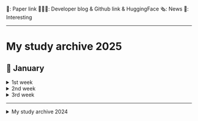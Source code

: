 📜: Paper link
🧑🏻‍💻: Developer blog & Github link & HuggingFace
🗞️: News
🤪: Interesting

---
# My study archive 2025

## 🎉 January
<details>
  <summary>1st week</summary>

  - 🧑🏻‍💻 [instructkr] [retriever-simple-benchmark](https://github.com/instructkr/retriever-simple-benchmark)
    - Instructkr팀이 제작한 retriever-simple-benchmark의 결과를 보여주는 GitHub 저장소
    - 다양한 검색 시스템의 성능 비교를 위한 벤치마크 결과를 담고 있음
      <details>
          <summary>중요 개념</summary>
        
        - **retriever-simple-benchmark**: RAG에 필요한 리랭커를 평가하기 위해 설계된 가볍고 효율적인 벤치마크 프로젝트
      </details>

  - 🧑🏻‍💻 [ollama] [kwangsuklee/llama3.2-3B-Q8-korean](https://ollama.com/kwangsuklee/llama3.2-3B-Q8-korean)
    - llama-3.2-3B-Q8-korean: 3.2B 파라미터를 가지는 한국어 모델로, Q8_0 quantization 방식 사용
      - 모델 생성 과정: Hugging Face의 Bllossom/llama-3.2-Korean-Bllossom-3B 모델을 기반
    - [Github](https://github.com/ollama/ollama)
    - [HuggingFace] [Bllossom/llama-3.2-Korean-Bllossom-3B](https://huggingface.co/Bllossom/llama-3.2-Korean-Bllossom-3B)
      - 텍스트 기반의 한국어-영어 강화 언어모델
    - [HuggingFace] [Bllossom/llama-3.2-Korean-Bllossom-AICA-5B](https://huggingface.co/Bllossom/llama-3.2-Korean-Bllossom-AICA-5B)
      - upgrade ver.
      - 텍스트와 이미지 모두 처리 가능한 시각-언어모델
      - 특히 OCR, 표, 그래프 해석 등 시각 정보 처리에 최적화
  
  - 🧑🏻‍💻 [sarthakrastogi] [quality-prompts](https://github.com/sarthakrastogi/quality-prompts/tree/main)
    - 58가지 프롬프트 기법을 구현한 라이브러리
    - 사용자 질의와 관련된 소수의 예시만 검색하여 사용, 문맥 명확화 및 단계별 사고 과정을 통한 정확도 향상을 위한 기능(system2attention, tabular_chain_of_thought_prompting)제공
      <details>
          <summary>중요 개념</summary>
        
      - **System2Attention**: Transformer 모델의 Attention 메커니즘을 확장하여 논리적 추론과 복잡한 문제 해결을 지원하는 방식
      - **Tabular Chain of Thought Prompting**: 테이블 데이터를 단계적으로 추론하도록 유도해 모델이 열과 행 간 관계를 분석하며 답을 도출하게 하는 방법
      </details>
  - 🧑🏻‍💻 [Medium][Guidebook to the State-of-the-Art Embeddings and Information Retrieval](https://sigridjin.medium.com/rag-%EC%84%B8%EC%83%81%EC%9D%84-%ED%97%A4%EC%97%84%EC%B9%98%EB%8A%94-%EC%82%AC%EB%9E%8C%EB%93%A4%EC%9D%84-%EC%9C%84%ED%95%9C-%EA%B0%80%EC%9D%B4%EB%93%9C%EB%B6%81-3e90f515d800)
    - 최신 임베딩 및 정보 검색 기술에 대한 가이드북
    - 저자의 ColBERT와 Vespa 활용 실험 결과와 다양한 모델 평가, 하이브리드 검색 시스템의 장점 등을 다룸
    - 단일 임베딩 모델의 일반화 성능 한계를 지적하며, BM25와 같은 전통적 검색 기법과의 결합을 통한 하이브리드 시스템의 효용성을 강조하고, BGE-M3 등 다양한 모델의 성능 비교 및 양자화, 최적화 기법 제시
    - ColBERT를 활용한 해석 가능한 신경망 검색 구현 방법 소개, 토큰 단위 점수 확인을 통한 검색 결과의 신뢰도 향상 및 RAG 시스템 개선 방안 제시, 오픈소스 기반의 유연하고 효율적인 정보 검색 시스템 구축의 중요성 강조
      <details>
          <summary>중요 개념</summary>
        
        - **Embedding**: 데이터(텍스트, 이미지 등)를 고차원 공간에 벡터로 표현하는 기법
        - **ColBERT**: 토큰 단위의 세밀한 유사도 계산을 지원하는 신경망 기반 검색 모델
        - **BM25**: 텍스트 기반 검색을 위한 전통적 가중치 계산 알고리즘
        - **Hybrid Search System**: 전통적 검색 기법과 신경망 기반 검색 기법을 결합한 검색 시스템
        - **BGE-M3**: 특정 임베딩 기반 검색 모델
      </details>

  - 🧑🏻‍💻 [Byaidu] [PDFMathTranslate](https://github.com/Byaidu/PDFMathTranslate)
    - AI 기반으로 PDF 과학 논문을 번역하며, 수식, 차트, 목차, 주석 등의 서식을 최대한 유지
    - Google, DeepL, Ollama, OpenAI 등 다양한 번역 서비스 지원
    - 다국어 지원, 다중 스레드 번역, 사용자 정의 프롬프트, 출력 디렉토리 지정 등 다양한 옵션 제공

  - 🧑🏻‍💻 [Ditto_GPT님 tistory] [범용 프롬프트 모음-Custom instructions 에 넣을 프롬프트 귀찮으면 그냥 이것만 쓰세요](https://cprompters.tistory.com/71)
    - ChatGPT의 Custom Instructions에 넣을 수 있는 범용 프롬프트 모음
      - 작업 우선순위 설정, 단계별 사고 과정 안내, 목표 명확화 및 세분화, 불필요한 설명 생략 등의 기능 포함

  - 📜 [NVIDIA, HuggingFace] [Smarter, Better, Faster, Longer: A Modern Bidirectional Encoder for Fast, Memory Efficient, and Long Context Finetuning and Inference](https://arxiv.org/abs/2412.13663)
    - ModernBERT: 기존 BERT와 같은 인코더 전용 변환기 모델을 최적화하여 Pareto 개선(성능-크기 tradeoff)을 달성한 모델  
      - 검색(단일 및 다중 벡터)과 분류 작업 등에서 뛰어난 평가 결과 기록, 코드 도메인에서도 검증됨  
      - 빠른 속도, 메모리 효율성, 일반 GPU에서의 추론에 최적화

  - 🧑🏻‍💻 [루닥스님 tistory] [langgraph-ReAct AgentExecutor in LangGraph](https://rudaks.tistory.com/451)
    - Langchain과 Langgraph를 활용하여 서울 날씨 정보를 얻고 3배수하는 ReAct Agent를 만드는 과정을 설명
    - `TavilySearchResults` tool을 통해 날씨 정보를 가져오고, `triple` tool을 통해 3배수 연산 수행

  - 🧑🏻‍💻 [jungjun hur님 velog] [앤트로픽, OpenAI, LangChain 팀의 LLM 에이전트](https://velog.io/@shangrilar/%EC%95%A4%ED%8A%B8%EB%A1%9C%ED%94%BD-OpenAI-LangChain-%ED%8C%80%EC%9D%98-LLM-%EC%97%90%EC%9D%B4%EC%A0%84%ED%8A%B8)
    - LLM 에이전트의 정의
      - Anthropic: 워크플로우 방식에 따라 구분
      - LangChain: LLM이 애플리케이션 흐름을 결정하는 시스템
      - OpenAI: 도구와 결합된 루틴

  - 🧑🏻‍💻 [School of Mechanical Engineering, Beijing Institute of Technology] [Large Language Model guided Deep Reinforcement Learning for Decision Making in Autonomous Driving](https://bitmobility.github.io/LGDRL/)
    - LGDRL: LLM 기반 심층 강화 학습 프레임워크
      - LLM이 DRL 학습에 지능적 가이드 제공, 90% 성공률 달성  
      - 가이드 없이도 안정적인 성능 유지, 실제 적용 가능성 증대
      - 전문가 정책 제약 알고리즘과 LLM 상호작용으로 성능 및 효율 극대화
    - [Github](https://github.com/bitmobility/LGDRL)
    - 📜 [Large Language Model guided Deep Reinforcement Learning for Decision Making in Autonomous Driving](https://arxiv.org/abs/2412.18511)
      <details>
          <summary>중요 개념</summary>
        
        - **DRL(Deep Reinforcement Learning)**: 심층 신경망을 활용하여 에이전트가 환경과 상호작용하며 최적의 행동 정책을 학습하는 강화 학습 기법
        - **전문가 정책 제약 알고리즘**: 전문가의 정책을 가이드로 삼아 에이전트의 학습 과정을 제약하거나 보조하여 성능을 향상시키는 알고리즘
      </details>

  - 🧑🏻‍💻 [microsoft] [markitdown](https://github.com/microsoft/markitdown)
    - MarkItDown: PDF, PowerPoint, Word, Excel 등 다양한 파일 형식을 Markdown으로 변환하는 파이썬 기반 유틸리티
      - 이미지, 오디오 파일 지원 및 LLM을 활용한 이미지 설명 기능 제공, 여러 파일을 일괄 처리하는 기능 제공
  
  - 🧑🏻‍💻 [Msty] [The easiest way to use local and online AI models](https://msty.app/)
    - Msty: 로컬 및 온라인 AI 모델을 간편하게 사용할 수 있는 애플리케이션
      - 다양한 모델(Hugging Face, Ollama, Open Router 등)과의 호환성 제공
      - 개인 정보 보호 및 안정성 보장(오프라인 우선 설계), 병렬 대화 기능, 지식 스택 기능
  
  - 🧑🏻‍💻 [sionic-ai] [2024-responsible-ai-in-action-gdsc-example](https://github.com/sionic-ai/2024-responsible-ai-in-action-gdsc-example)
    - ModernBERT를 활용하여, 사용자 질의에 적합한 LLM을 라우팅하는 300M 크기의 BERT 분류기를 구현하는 실습 과정
    - [ModernBERT 공식 문서] [Fine-tune classifier with ModernBERT in 2025](https://www.philschmid.de/fine-tune-modern-bert-in-2025)
    - [HuggingFace 트랜스포머 문서] [Finally, a Replacement for BERT](https://huggingface.co/blog/modernbert)
  
  - 🧑🏻‍💻 [TILNOTE] [Mastering Machine Translation: Understanding the Transformer Model through "Attention Is All You Need"](https://tilnote.io/pages/67749c26ff6e2b1f363b645f)
    - 순환 및 합성곱 연산 없이 어텐션 메커니즘만을 사용하는 새로운 신경망 아키텍처인 Transformer 모델 제시
    - 기계 번역에서 뛰어난 성능, 병렬 처리 효율성을 보여줌
    - 인코더-디코더 구조와 셀프 어텐션 메커니즘을 통해 시퀀스 데이터를 효과적으로 처리, 다양한 NLP 작업(텍스트 요약, 질문응답 등)에 적용 가능
    - 📜 [Google] [Attention Is All You Need](https://arxiv.org/pdf/1706.03762)
      <details>
          <summary>중요 개념</summary>
        
        - **순환(Recurrent)**: 이전 상태의 출력을 현재 입력과 함께 사용해 시퀀스 데이터를 처리하는 구조, RNN이 대표적
        - **합성곱(Convolution)**: 입력 데이터의 지역적인 특징을 추출하기 위해 필터를 사용하는 연산, CNN에서 주로 사용
      </details>

  - 🧑🏻‍💻 [Microsoft, Health and Life Sciences AI] [MEDEC: A BENCHMARK FOR MEDICAL ERROR DETECTION AND CORRECTION IN CLINICAL NOTES](https://arxiv.org/pdf/2412.19260)
    - LLMs는 의료 질문에 정확히 답하지만, 기존 의료 텍스트의 오류 검증 및 수정 능력에 대한 연구가 부족
    - MEDEC1: 진단, 관리, 치료 등 5가지 오류 유형을 포함한 최초의 의료 오류 벤치마크
      - 오류 탐지에서 성과를 보였으나, 여전히 의료 전문가보다는 낮은 성능 → 성능 격차 원인 분석 및 평가 지표 개선 필요

  - 🧑🏻‍💻 [Prompt Engineering Guide](https://www.promptingguide.ai/)
    - LLM을 효과적으로 활용하기 위한 프롬프트 설계와 최적화 방법을 다룬 가이드
</details>
<details>
  <summary>2nd week</summary>

  - 📜 [Department of Computer Science National Chengchi University] [Don’t Do RAG:When Cache-Augmented Generation is All You Need for Knowledge Tasks](https://arxiv.org/abs/2412.15605)
    - RAG의 문제 → 검색 지연, 문서 선택 오류, 시스템 복잡성 증가
    - CAG → 긴 문맥 창을 가진 LLM의 특성을 활용해 실시간 검색 없이 사전 로드된 데이터를 사용
      - 필요한 지식이나 문서를 모델의 문맥 창에 미리 로드하고, 런타임 매개변수를 캐싱하여 검색 단계 제거
      - 검색 지연과 오류를 없앰 + 문맥 적합성 유지
      - 일부 벤치마크에서 RAG보다 뛰어난 성능을 보임
  - 🧑🏻‍💻 [HAMA님 tistory][정규표현식(Regex)정리](https://hamait.tistory.com/342)
    - 정규 표현식(Regex)의 주요 메타 문자(^, $, ., +, ?, *, |, () 등)와 의미, 플래그(g, i, m)의 기능을 설명
    - 특수 메타 문자([], [^], [x-z], \ 뒤의 문자들)의 사용법과 패턴 매칭 예시 알려줌

  - 📜 [Fudan University,Shanghai AI Laboratory][Scaling of Search and Learning: A Roadmap to Reproduce o1 from Reinforcement Learning Perspective](https://arxiv.org/abs/2412.14135)
    - OpenAI o1: 강력한 추론 능력을 통해 여러 복잡한 과제에서 전문가 수준의 성능을 달성한 인공지능 모델
      <details>
          <summary>주요 기술적 기반 → 강화 학습(정책 초기화, 보상 설계, 탐색, 학습)</summary>
          
        - 정책 초기화: 인간과 유사한 추론 행동을 학습하여 복잡한 문제 해결 능력 제공
        - 보상 설계: 탐색과 학습을 위한 효과적인 지침 역할을 하는 보상 신호 제공
        - 탐색: 훈련과 테스트 단계에서 더 나은 솔루션 생성
        - 학습: 탐색 데이터를 활용해 성능 개선
      </details>
  - 🧑🏻‍💻 [HuggingFace] [unsloth/DeepSeek-V3-GGUF](https://huggingface.co/unsloth/DeepSeek-V3-GGUF)
    - Unsloth의 DeepSeek-V3-GGUF: Llama 3.3, Gemma 2, Mistral을 최대 5배 빠르게, 메모리 사용량은 70% 줄여 미세 조정하는 오픈소스 모델
      - 다양한 양자화 버전(2~8bit)과 GGUF 형식을 지원
      - 다양한 벤치마크(MMLU, HumanEval 등)에서 우수한 성능을 보이며, 특히 수학 및 코드 관련 작업에서 강점
      - 최대 128K의 컨텍스트 윈도우 지원, DeepSeek 공식 웹사이트(chat.deepseek.com)와 API 플랫폼(platform.deepseek.com)을 통해 채팅 및 API 접근 가능
    - 📜 [DeepSeek-AI] [DeepSeek-V3 Technical Report](arxiv.org/abs/2412.19437)
      - DeepSeek-V3: 671B 파라미터를 가진 MoE 언어 모델, 각 토큰에 37B 파라미터를 활성화 → 효율적, 비용 효과적인 학습&추론 제공
      - MLA과 DeepSeekMoE 아키텍처 활용, 보조 손실 없이 로드 밸런싱과 멀티 토큰 예측 훈련 목표를 도입

  - 🧑🏻‍💻 [Sionic AI] [Sionic AI](https://blog.sionic.ai/)
    - Sionic AI에서 제공하는 기술 블로그
      - 기계학습, 딥러닝, 자연어 처리 등 다양한 AI 관련 주제의 글들 제공
      - 주요 내용 → RAG를 활용한 GPT 활용법, BGE-M3 모델 구현, LLM 평가 및 개선 방법, 효과적인 프롬프팅 기법 등 실용적인 AI 기술과 최신 연구 동향

  - 🧑🏻‍💻 [VITA] [VITA-MLLM VITA](https://github.com/VITA-MLLM/VITA)
    - VITA-1.5: 실시간 시각 및 음성 상호작용에서 GPT-4o 수준을 목표로 하는 다중 모드 대규모 언어 모델
      - 음성 처리 성능 향상 및 이미지 이해 성능 유지 달성
      - 이미지, 비디오, 음성 데이터를 포함하는 대규모 데이터셋을 사용하여 훈련됨
      <details>
          <summary>VITA-1.5의 훈련</summary>
        
        - InternViT-300M-448px, 사전 훈련된 오디오 인코더 등의 요소가 필요
        - 제공된 `finetuneTaskNeg_qwen_nodes.sh` 스크립트를 사용하여 지속적인 학습 가능
      </details>
    - [Demo Video](https://www.youtube.com/watch?v=tyi6SVFT5mM&ab_channel=BradyFU)

  - 🧑🏻‍💻 [CodeCrafters] [CodeCrafters](https://codecrafters.io/)
    - CodeCrafters: 실제 프로젝트를 통해 고급 프로그래밍 실력 향상을 돕는 플랫폼
      - Redis, Git, SQLite 등을 직접 구현하는 과제 제공
      - 자신의 IDE와 Git을 사용하여 코딩하고 실시간 피드백 받기 가능, 단순한 CRUD 기능이 아닌 실제 동작하는 소프트웨어를 구현하는 과제들 제공
</details>
<details>
    <summary>3rd week</summary>
  
  - 🧑🏻‍💻 [HuggingFace] [mistralai/Mistral-Small-Instruct-2409](https://huggingface.co/mistralai/Mistral-Small-Instruct-2409)
    - Mistral-Small-Instruct-2409: 220억 개의 파라미터를 가진 Instruct Fine-Tuning(지시 사항 미세 조정) 버전 언어 모델로, 최대 32k 토큰 길이 처리
      - 단일 GPU에서 실행하려면 최소 44GB의 GPU 메모리 필요
      - 사용자 질문에 대한 답변 생성 및 작업 수행에 최적화
      - vLLM 라이브러리를 사용하여 효율적인 추론 파이프라인을 구축하는 것이 권장됨

  - 📜 [AMD, Johns Hopkins University] [Agent Laboratory: Using LLM Agents as Research Assistants](https://arxiv.org/abs/2501.04227)
    - Agent Laboratory: LLM 기반 프레임워크로, 문헌 검토, 실험, 보고서 작성 등 전체 연구 과정을 자동으로 처리
      - 연구 아이디어를 입력하면 연구자가 각 단계에서 피드백과 지침을 제공하며 결과 개선 가능
      - 연구 비용 → 이전 자율 연구 방법 대비 84% 절감
      - o1-preview로 구동된 Agent Laboratory가 가장 우수한 연구 결과 생성

  - 🧑🏻‍💻[Channy님 블로그] [2025년 생성형 AI 기술 및 시장 요약](https://channy.creation.net/blog/1905)
    - 2025년 생성형 AI 시장 → 중소형 모델 중심으로 전환되며, 오픈소스 모델도 활발히 출시될 전망
    - 기업들은 보안, 가격, 성능, 확장성을 고려해 멀티 모델 전략을 채택하고, RAG 방식과 벡터 데이터베이스 활용이 주류를 이룰 것
    - 생성형 AI는 코딩 지원, 챗봇, 엔터프라이즈 검색 등 다양한 분야에서 활용될 예정
    - 에이전트 기반 시스템과 비용 절감 전략이 중요해지며, 코딩 도우미 시장의 경쟁이 심화될 전망
   
  - 🧑🏻‍💻[buriy] [python-readability](https://github.com/buriy/python-readability)
    - arc90의 Readability 도구를 기반으로 제작된 빠른 Python 포트, 최신 readability.js와 호환되도록 업데이트됨
    - HTML 문서에서 본문 텍스트와 제목을 추출하고 정리하는 기능 제공
    - Apache License 2.0 라이선스로 배포, 다양한 버전의 Python 지원, 저자 정보 추가 및 비 ASCII HTML 처리 개선 등 업데이트

  - 🧑🏻‍💻[NVIDIA] [NVIDIA Puts Grace Blackwell on Every Desk and at Every AI Developer’s Fingertips](https://nvidianews.nvidia.com/news/nvidia-puts-grace-blackwell-on-every-desk-and-at-every-ai-developers-fingertips)
    - NVIDIA가 개인용 AI 슈퍼컴퓨터인 프로젝트 DIGITS 발표
    - Grace Blackwell 플랫폼의 성능을 다양한 사람들에게 제공하는 것을 목표로 함
      - Grace Blackwell 슈퍼칩을 탑재하여 페타프롭의 AI 연산 성능 제공, 대규모 AI 모델의 프로토타이핑, 미세 조정 및 실행 지원
      - 사용자들은 데스크탑 시스템에서 모델을 개발하고 추론을 실행한 후 클라우드 또는 데이터 센터 인프라에 배포 가능

  - 🧑🏻‍💻[Sinaptik-AI] [pandas-ai](https://github.com/Sinaptik-AI/pandas-ai)
    - PandasAI: 자연어로 데이터 질문을 쉽게 처리하는 파이썬 플랫폼
      - Jupyter Notebook, Streamlit 앱 또는 FastAPI, Flask와 같은 REST API로 배포 가능, Docker 기반 클라이언트-서버 아키텍처를 사용하여 설치 및 실행 용이
      - 데이터 프레임을 사용하여 질문하고 답변 얻는 방법 제공

  - 🧑🏻‍💻[토니의 일기장님 tistory] [AI Agent 구축 - n8n 활용](https://starknotes.tistory.com/161)
    - n8n으로 구축한 AI Agent 워크플로우를 python으로 재현하는 방법 설명
      - (유튜브 자막 추출 → 요약 → 정보 추출 → AI agent → 데이터 병합 → 디스코드/노션 전송)
     
  - 🧑🏻‍💻[프롬프트해커 대니님 블로그] [Claude 프롬프트 엔지니어링 완벽 가이드](https://www.magicaiprompts.com/blog/2024/04/21/claude-prompt-engineering-complete-guide)
    - Claude AI 모델의 잠재력을 극대화하기 위한 프롬프트 엔지니어링 기법을 설명해놓은 가이드
    - 명확하고 구체적인 프롬프트 작성, 다양한 예시 활용, 역할 부여 등 여러 전략을 제시하여 효과적인 프롬프트 작성법 제시
      - 명확하고 직접적인 지시, 다양한 예시 활용, 역할 부여, XML 태그 사용, 프롬프트 체이닝, 단계별 사고 유도, 응답 사전 입력, 리라이팅 요청 등

  - 🧑🏻‍💻[Mistral AI] [Codestral 25.01](https://mistral.ai/news/codestral-2501/)
    - Mistral AI → 코드 생성 모델 Codestral 25.01을 출시
      - 기존 모델보다 코드 생성 및 완성 속도 2배 향상
      - 여러 벤치마크에서 최고 성능을 기록, 특히 FIM(fill-in-the-middle) 작업에서 탁월한 성능을 보여줌
      - Continue.dev, VS Code, JetBrains 플러그인 및 Google Cloud, Azure AI Foundry, Amazon Bedrock 등 다양한 IDE 및 플랫폼에서 사용 가능
</details>

---
<details>
  <summary>My study archive 2024</summary>

## 🎄 December
<details>
  <summary>1st week</summary>

- 📜 [Harvard, Stanford, MIT, Databricks, CMU] [Scaling Laws for Precision](https://arxiv.org/pdf/2411.04330)
  - 낮은 정밀도(Low precision)로 학습과 추론을 수행할 때의 영향을 연구했으며, 이를 예측하는 새로운 스케일링 법칙 제시
    - 학습 시: 낮은 정밀도는 모델의 유효 파라미터 수를 감소시키는 효과가 있음을 발견
    - 추론 시: 데이터가 많아질수록 양자화로 인한 성능 저하가 커져서, 오히려 추가 사전학습이 해로울 수 있음
  - 특히 대규모 모델의 경우 저정밀도 훈련이 계산 효율성 측면에서 최적일 수 있다는 점 제시
  - 1.7B 파라미터 규모의 모델과 26B 토큰 데이터셋으로 검증하여, 학습과 추론 시의 정밀도 변화에 따른 성능 저하를 예측하는 통합된 수식 제시
    <details>
      <summary>중요 개념</summary>
      
    - **precision(정밀도)**: 숫자를 얼마나 정확하게 표현하는지의 정도
    - **scaling laws(스케일링 법칙)**: 모델의 크기와 성능 관계를 설명하는 규칙
    - **quantization(양자화)**: 데이터를 더 작은 비트로 압축하는 과정
    </details>
  
- 🧑🏻‍💻 [chanmuzi님 tistory](https://chanmuzi.tistory.com/479)
  - NLP, LLM 위주의 인공지능 최신 논문/뉴스 follow-up 팁

- 📜 [RAPID RESPONSE: MITIGATING LLM JAILBREAKS WITH A FEW EXAMPLES](https://arxiv.org/abs/2411.07494)
  - LLM의 안전성 확보를 위해, 완벽한 방어가 아닌 신속 대응 기법에 초점을 맞춤
  - 소수의 공격 사례만으로도 유사한 형태의 전체 공격 유형을 차단하는 방법 제시
  → 이를 평가하기 위한 'RapidResponseBench' 벤치마크 개발
    <details>
      <summary>'<b>탈옥 확산(jailbreak proliferation)</b>' 기반의 5가지 방어 기법 평가</summary>
      
    - 관찰된 공격 사례를 바탕으로 자동으로 유사한 jailbreak를 생성하여 방어에 활용
    - 가장 효과적인 방법: 생성된 jailbreak를 차단하도록 입력 분류기를 미세조정
    - 단 하나의 공격 사례만으로도 동일 유형 공격은 1/240, 새로운 유형 공격은 1/15로 성공률 감소
    </details>
  
  - 추가 연구를 통해 방어 효과에 영향을 미치는 핵심 요소 파악
    <details>
      <summary>중요 역할</summary>
  
    - 확산 모델의 품질:  생성된 탈옥 사례의 다양성과 적합성
    - 생성된 탈옥 사례 수: 더 많은 사례가 더 강력한 방어로 이어짐
    </details>
    
- 🗞️ [Introducing Motif: A High-Performance Open-Source Korean LLM by Moreh](https://moreh.io/blog/introducing-motif-a-high-performance-open-source-korean-llm-by-moreh-241202)
  - Moreh에서 한국어 성능이 뛰어난 초거대 언어 모델(LLM) 'Llama3-Motif-102B'을 오픈소스로 공개
    - 한국어 성능 강화를 위해 LlamaPro와 Masked Structure Growth(MSG) 등 최신 학습 기법을 활용해 개발
  - KMMLU 벤치마크에서 GPT-4를 능가하는 성적을 기록하였으며, Hugging Face와 GitHub에서 접근 가능
  - Llama 3 기반으로 MoAI 플랫폼을 활용하여 개발되었으며, 효율적 GPU 관리 및 모델 최적화 가능
  - 향상된 한국어 처리 능력과 영어 성능을 동시에 제공
  - [테스트 해보기](https://model-hub.moreh.io/text)

- 📜 [IST, ETH] [GPTQ: ACCURATE POST-TRAINING QUANTIZATION FOR GENERATIVE PRE-TRAINED TRANSFORMERS](https://arxiv.org/abs/2210.17323)
  - 기존 GPT 모델의 한계 : 모델 크기가 방대하여 추론에 많은 GPU가 필요해 실용성이 떨어짐
  - GPTQ: GPT모델의 높은 컴퓨팅 및 저장 비용 문제를 해결하기 위한 새로운 양자화 방법
    <details>
        <summary>주요 특징</summary>
      
      - 원샷 가중치 양자화: 한 번의 과정을 통해 모델의 가중치를 효율적으로 압축
      - 1750억 개 파라미터를 가진 GPT 모델을 약 4시간 만에 양자화 가능
      - 가중치당 비트 폭을 3~4비트로 줄여도 성능 저하가 거의 없음
      - 기존 양자화 기법 대비 2배 이상 효율적
    </details>
    <details>
        <summary>주요 성과 및 추론 속도 향상</summary>
      
      - 1750억 개 파라미터 모델도 단일 GPU로 처리 가능
      - FP16 대비 추론 속도
        - 고급 GPU(NVIDIA A100): 3.25배,
        - 비용 효율적인 GPU(NVIDIA A6000): 4.5배 빨라짐
      - 극한 양자화에서도 정확도 유지
        - 가중치를 2비트 또는 3진수로 줄여도 합리적인 성능 유지 
    </details>
  - [Github](https://github.com/IST-DASLab/gptq)

- 🗞️ [Google DeepMind] [Genie 2: A large-scale foundation world model](https://deepmind.google/discover/blog/genie-2-a-large-scale-foundation-world-model/)
  - Genie 2: 이미지 하나만으로 다양한 3D 환경을 생성하는 기반 세계 모델
    - 사람 또는 AI 에이전트가 키보드와 마우스로 조작하며 상호 작용할 수 있는 무한한 가상 환경을 제공
    - 물리 효과, 캐릭터 애니메이션, 객체 상호 작용 등을 모델링하여 현실적인 가상 세계를 생성하며, 실제 이미지를 기반으로 한 환경 생성도 가능
    - AI 에이전트 훈련 및 평가에 유용한 다양한 환경을 빠르게 제작하는 데 활용

- 📜 [KU, KAIST] [CheckEval: Robust Evaluation Framework using Large Language Model via Checklist](https://arxiv.org/abs/2403.18771)
  - CheckEval: LLM을 활용한 새로운 평가 프레임워크로, 기존 평가 방법의 문제점(모호한 평가 기준, 불일치)을 개선하기 위해 설계
    <details>
        <summary>해결 방법</summary>
          
      - 평가 기준을 세부적인 하위 측면으로 나눔
      - 각 측면별로 Boolean 질문 체크리스트를 만들어 평가 과정을 단순화
      - 해석 가능성 높임, 특정 평가 항목에 초점 → 결과의 견고성, 신뢰성 강화
    </details>

    <details>
        <summary>주요 성과</summary>
          
      - SummEval 벤치마크를 활용한 집중 사례 연구 → CheckEval: 인간의 판단과 높은 상관관계를 보임
      - IAA(Inter-Annotator Agreement)가 매우 높음
      - 객관적이고 유연하며 정밀한 평가에 효과적임을 입증
    </details>

    <details>
        <summary>중요 개념</summary>
      
      - **CheckEval**: 평가의 명확성과 일관성을 높이기 위해 설계된 LLM 기반 평가 프레임워크
      - **Inter-Annotator Agreement (IAA)**: 평가자 간의 일치도를 측정하는 지표
      - **SummEval** : 요약에 대한 다양한 평가 방법을 비교하는 벤치마크 데이터셋
    </details>

- 📜 [Google] [PaliGemma 2: A Family of Versatile VLMs for Transfer](https://arxiv.org/abs/2412.03555)
  - PaliGemma 2: 기존 PaliGemma 모델을 기반으로 업그레이드된 VLM으로, Gemma 2 언어 모델 계열의 개선된 기능을 통합한 모델
  - Gemma 2 언어 모델 계열(2B ~ 27B 파라미터)과 SigLIP-So400m 비전 인코더 통합

    <details>
        <summary>3가지 해상도(224px², 448px², 896px²)에서 다단계 훈련</summary>
      
      - 전이 학습 능력 강화, 세부 조정 가능
      - 학습률, 작업 유형, 모델 크기, 해상도 등 전이 성능 영향 요소 분석
    </details>

    <details>
        <summary>작업 범위 확장</summary>
    
      - OCR 관련 작업: 테이블 구조, 분자 구조, 악보 인식
      - 세밀한 장기 캡션 생성, 방사선 보고서 작성
      - 다양한 전이 작업에서 최첨단 성능(SOTA) 달성
    </details>

    <details>
        <summary>중요 개념</summary>
  
      - **Vision-Language Model (VLM)**: 이미지를 처리하는 비전 모델과 텍스트를 이해하는 언어 모델을 결합한 AI 모델
      - **전이 학습(Transfer Learning)**: 이미 학습된 모델을 새로운 작업에 적응시키는 방법
    </details>

  - [HuggingFace](https://huggingface.co/papers/2412.03555), [Kaggle](https://www.kaggle.com/models/google/paligemma-2)
</details>
  
<details>
  <summary>2nd week</summary>

- 🧑🏻‍💻 [NVIDIA] [Content Moderation and Safety Checks with NVIDIA NeMo Guardrails](https://developer.nvidia.com/blog/content-moderation-and-safety-checks-with-nvidia-nemo-guardrails/)
  - RAG application: 실시간으로 외부 데이터를 검색하고 LLM을 활용하여 동적인 콘텐츠를 생성
    - 안전하고 신뢰할 수 있는 응답을 보장하기 위해 content moderation 필수적
  - NVIDIA NeMo Guardrails: LLM의 입력 및 출력을 관리하는 toolkit/microservice

     <details>
         <summary>주요 기능</summary>
       
       - LlamaGuard
          - 입력/출력에서 부적절한 콘텐츠 감지
       - AlignScore
          - 응답의 사실 검증(검색 데이터와 생성된 결과 비교)

       - 기타 기능: 식별 정보(PII) 검출, 허위 정보 방지, 탈옥 감지 등
    </details>

    <details>
        <summary>적용 방법</summary>

      - NeMo Guardrails를 설치
      - RAG 애플리케이션과 연동
      - LlamaGuard 및 AlignScore 모델을 설정
      - NeMo Guardrails의 구성 파일(config.yml)에 통합
      - 보안 레이어를 구성하고 샘플 쿼리로 테스트
    </details>

- 🤪 [ElevenLabs](https://www.talktosanta.io/)

- 🤪 [Microsoft] [MicrosoftDesigner](https://designer.microsoft.com/design)

- 🧑🏻‍💻 [Docling] [Docling](https://ds4sd.github.io/docling/)
  - PDF, DOCX, PPTX 등 다양한 문서 형식을 읽어 Markdown 및 JSON 형식으로 변환하는 도구
  - 페이지 레이아웃, 읽기 순서, 표 구조 등을 포함한 고급 PDF 문서 이해 기능과 🦙 LlamaIndex, 🦜🔗 LangChain과의 쉬운 통합 제공
  - OCR 지원, CLI 제공 등 사용 편의성을 높였으며, 추후 방정식 및 코드 추출, 메타데이터 추출 기능 추가 예정
  - [2023년 최신판 OCR 8가지 API 비교평가 테스트](https://devocean.sk.com/blog/techBoardDetail.do?ID=165524&boardType=techBlog)
    - 다양한 OCR 서비스의 성능 및 속도를 비교 분석한 결과, Google Cloud Vision, Azure Document Intelligence, Upstage, Naver Clova 순으로 우수한 속도를 보임

- 🤪 [DVC] [DVC](https://dvc.org/)
  - DVC(Data Version Control): GitOps 원칙에 기반하여 대규모 데이터의 버전 관리 및 ML 모델링 프로세스의 재현 가능한 워크플로우 구축을 지원하는 오픈소스 플랫폼
  - [Github](https://github.com/iterative/dvc)

- 🧑🏻‍💻 [HuggingFace] [meta-llama/Llama-3.3-70B-Instruct](https://huggingface.co/meta-llama/Llama-3.3-70B-Instruct)
  - Meta Llama 3.3: Meta가 개발한 70B 파라미터 규모의 다국어 지원 LLM으로, 사전 학습과 명령어 조정을 통해 다국어 대화, 자연어 생성, 코딩 지원 등 다양한 사용 사례에 최적화
    <details>
        <summary>모델 아키텍처</summary>

      - 트랜스포머 기반: 최적화된 트랜스포머 아키텍처를 활용한 자동 회귀 모델
      - 명령어 조정: 감독 미세 조정(SFT)과 인간 피드백 기반 강화 학습(RLHF)을 통해 사용자의 도움 및 안전성 선호도에 맞게 조정됨
    </details>

    <details>
        <summary>벤치마크</summary>
    
      - MMLU(CoT): 86.0% 정확도
      - HumanEval: 88.4% 성공률
      - MATH(CoT): 77.0% 정확도
      - MGSM: 91.1% 정확도
    </details>

- 🧑🏻‍💻 [Upstage] [Solar Cookbook](https://github.com/UpstageAI/solar-prompt-cookbook)
  - Solar에 대한 프롬프트 A-Z를 담아, 누구나 더 쉽게 다룰 수 있도록 돕는 Cookbook
    - 프롬프트 엔지니어링의 기본 구조부터 복잡한 프롬프트 체이닝, 환각 해결법까지..
  - Small-Scale Model에 대한 Prompt Engineering의 insight 공유

  - [Solar_Prompt_Guide](https://github.com/studydev/Solar_Prompt_Guide)
    - Upstage Cookbook의 Prompt를 빠르게 실습할 수 있게 만들어놓은 환경
    - Upstage github repo를 fork 하여, GitHub의 CodeSpace 기반(가상 개발 컨테이너 환경)으로 필요한 몇 가지 환경 변수를 추가한 repo를 만들어놓음

- 📜 [Arcee, Florida, USA] [Arcee’s MergeKit: A Toolkit for Merging Large Language Models](https://arxiv.org/abs/2403.13257)
  <details>
      <summary>문제 상황</summary>
    
    - 특정 작업을 위해 사전 학습된 모델을 미세 조정하는 전이 학습의 발전으로 인해 수많은 작업별 특화 모델이 개발되었지만, 이들은 일반적으로 개별 작업에만 특화되어 있어 서로의 강점을 활용하지 못함
  </details>

  - MergeKit: 다수의 오픈소스 언어 모델을 효율적으로 통합하는 오픈소스 도구
    - 추가 학습 없이 모델의 성능과 다양성을 향상시키는 모델 병합 전략 지원
    - 다양한 하드웨어에서 사용 가능한 확장성 있는 프레임워크 제공
    - 이미 오픈소스 커뮤니티에서 수천 개의 모델 병합에 활용되어 Open LLM Leaderboard 상위권의 강력한 모델들을 생성하는 데 기여

  - [Github](https://github.com/arcee-ai/mergekit)

- 🧑🏻‍💻 [Amazon] [Amazon Nova and our commitment to responsible AI](https://www.amazon.science/blog/amazon-nova-and-our-commitment-to-responsible-ai)
  - Amazon Nova → Amazon에서 만든 책임감 있는 AI 개발을 위해 8가지 핵심 원칙(개인정보 보호 및 보안, 안전, 공정성, 정확성 및 견고성, 설명 가능성, 제어 가능성, 거버넌스, 투명성 등)을 바탕으로 한 새로운 멀티 모달 기반 모델
  - 이들을 제어하기 위해 SFT와 RLHF을 모두 사용하여 모델을 정렬
    - SFT → 여러 언어로 단일 및 다중 턴 훈련 데모
    - RLHF → 이전 평가의 예를 포함하여 인간의 선호도 데이터를 수집

  - 모델 개발 전 과정에서 자동화된 방법과 인간 피드백을 활용하여 편향성 평가 및 완화, 정확성 및 견고성 향상을 위한 다양한 테스트 및 벤치마크 진행, 적대적 공격에 대한 방어 및 워터마킹 기술 적용
  - 📜 [Amazon Nova Family 기술 보고서] [The Amazon Nova Family of Models: Technical Report and Model Card](https://assets.amazon.science/b0/2b/e74dd4f84f188701fd06792670e7/the-amazon-nova-family-of-models-technical-report-and-model-card.pdf)

- 🧑🏻‍💻 [Google] [python-genai](https://github.com/googleapis/python-genai)
  - Google Gen AI Python SDK: Google의 생성형 모델을 Python 애플리케이션에 통합할 수 있는 인터페이스 제공
  - 현재는 초기 출시 단계! API가 변경될 수 있으므로 프로덕션 환경에서는 사용하지 않는 것이 좋음
  - 텍스트 생성, 이미지 생성, 임베딩 등 다양한 기능 제공 및 비동기 처리 및 토큰 계산 기능 지원

- 📜 [NCSOFT] [VARCO-VISION: Expanding Frontiers in Korean Vision-Language Models](https://arxiv.org/pdf/2411.19103)
  - VARCO-VISION: 한국어와 영어를 모두 다룰 수 있는 이미지-텍스트 작업을 위해 설계된 오픈소스 VLM
    - 기존 모델의 지식을 유지하면서 시각적 정보와 언어 정보를 효과적으로 통합할 수 있도록 새로운 단계별 학습 전략 채택
  - 📊 5개의 한국어 평가 데이터셋 공개 → 4개의 폐쇄형 벤치마크, 1개의 개방형 벤치마크

    <details>
        <summary>주요 성과</summary>

      - 유사 크기의 모델과 비교해 이중언어 이미지-텍스트 이해 및 생성 능력에서 뛰어난 성능 입증
      - 다양한 기능 지원
        - Grounding: 이미지 내 객체 인식 및 위치 추적
        - Referring: 특정 객체를 지칭하는 작업
        - OCR: 이미지에서 텍스트를 추출하는 작업
    </details>

  - 🧑🏻‍💻 [HuggingFace][NCSOFT/VARCO-VISION-14B-HF](https://huggingface.co/NCSOFT/VARCO-VISION-14B-HF)

- 🧑🏻‍💻 [Google] [The next chapter of the Gemini era for developers](https://developers.googleblog.com/en/the-next-chapter-of-the-gemini-era-for-developers/)
  - Gemini 2.0 Flash: 개발자의 workflow를 개선하는 코딩 에이전트와 몰입적이고 대화형 애플리케이션 제작을 지원하는 AI플랫폼
    - 멀티모달 출력: 텍스트, 오디오, 이미지 통합 생성
    - 실시간 스트리밍 API: 오디오, 비디오 입력 지원
    - 도구 통합: Google 검색, 코드 실행 기능 지원 및 외부 도구와 연동 가능
    - AI 코드 에이전트: Jules로 자동화된 버그 수정 및 코드 작성
  - 현재는 실험 단계로 Gemini API를 통해 Google AI Studio 및 Vertex AI에서 사용 가능(내년 초 정식 출시)

- 🧑🏻‍💻 [NVIDIA] [LLaMA-Mesh:Unifying 3D Mesh Generation with Language Models](https://research.nvidia.com/labs/toronto-ai/LLaMA-Mesh/?linkId=100000318302360)
  - LLaMA-Mesh: 텍스트를 기반으로 사전 학습된 LLM의 기능을 확장하여 3D Mesh를 생성할 수 있는 통합 모델

    <details>
        <summary>장점</summary>
      
      - 튜토리얼 같은 텍스트 소스에서 파생된 LLM에 내재된 공간적 지식 활용 가능
      - 대화형 3D 생성 및 Mesh 이해 가능
    </details>
    <details>
        <summary>SFT 데이터셋 구성</summary>

      - 텍스트 프롬프트로 3D Mesh 생성
      - 텍스트와 3D Mesh를 혼합한 출력 생성
      - 3D Mesh를 이해하고 해석
    </details>

  - 📜 [Tsinghua Univ., NVIDIA] [LLaMA-Mesh: Unifying 3D Mesh Generation with Language Models](https://arxiv.org/abs/2411.09595)
</details>

<details>
  <summary>3rd week</summary>

- 📜 [FAIR at Meta, 2UC San Diego] [Training Large Language Models to Reason in a Continuous Latent Space](https://arxiv.org/abs/2412.06769)
  - LLM → 언어 공간이 항상 최적의 추론 방식을 제공하지는 않음
  - Coconut(Chain of Continuous Thought): 자연어 대신 제약 없는 잠재 공간에서 LLM 추론의 가능성을 탐구하기 위해 제시한 새로운 패러다임
    - 마지막 은닉 상태를 단어로 디코딩하지 않고, 다음 입력 임베딩으로 직접 활용해 추론 효율을 높임
    - 연속적 사고 → 단일 경로에 의존X, 여러 대안의 다음 추론 단계를 인코딩해 BFS 기반 문제 해결 가능
   
- 📜 [Maryland Univ., OpenAI] [The Prompt Report: A Systematic Survey of Prompting Techniques](https://arxiv.org/pdf/2406.06608)
  - 프롬프트 → GenAI 시스템과의 상호작용을 위한 주요 도구, 연구 초기 단계로 인해 용어와 개념이 혼재되어 있음
  - 목적: 프롬프트 기술의 분류 체계 구축, 주요 용어 정리 및 사용 사례 분석
    <details>
        <summary>성과</summary>

      - 어휘: 33개의 주요 프롬프트 관련 용어 정의
      - 텍스트 전용 프롬프트 기술의 분류 체계: 58가지
      - 다른 양식의 프롬프트 기술: 40가지
      - 자연어 prefix-prompting 관련 메타 분석 제시
    </details>

- 🗞️ [Google] [구글, 텍스트 프롬프트 없이 이미지 생성하는 '위스크' 공개](https://www.aitimes.com/news/articleView.html?idxno=166297)
  - 위스크(Whisk) → Google이 공개한 이미지 생성 AI
    <details>
          <summary>작동 방식</summary>

      - 구글의 이미지 생성 모델 Imagen 3 기반
      - 텍스트 프롬프트 대신 3가지 이미지(주제 이미지, 장면 이미지, 스타일 이미지)를 결합하여 새로운 이미지 생성
      - 입력 이미지를 바탕으로 자동 생성된 텍스트 캡션을 활용해 이미지 생성
    </details>
  - [Whisk](https://labs.google/fx/tools/whisk/unsupported-country)

- 🗞️ [Google] [Veo 2](https://deepmind.google/technologies/veo/veo-2/)
   - Veo 2: Google DeepMind에서 개발한 최첨단 비디오 생성 모델
   - 메타의 MovieGenBench 데이터셋 기반
   - 🗞️ ["구글의 비오 2, 소라에 압승"...테스터 비교 영상 속속 등장](https://www.aitimes.com/news/articleView.html?idxno=166379)

- 📜 [NYU] [Self-Reflection Outcome is Sensitive to Prompt Construction](https://arxiv.org/abs/2406.10400)
    - LLMs → zero-shot 및 few-shot 추론 능력을 보여줌 → Self-Reflection으로 개선 가능함을 제안
      - LLM 스스로 초기 응답의 실수를 식별하고 수정하게끔

      <details>
          <summary>주요 발견</summary>
        
        - 기존 Self-reflection 연구에서 사용된 대부분의 프롬프트는 편향을 포함 → LLM이 정답을 불필요하게 수정하도록 유도
        - 보수적인 프롬프트 설계를 통해 Self-Reflection의 정확도 향상을 입증
      </details>
  - [Github](https://github.com/Michael98Liu/mixture-of-prompts)
 
- 🧑🏻‍💻 [LGAI-EXAONE/EXAONE-3.5-2.4B-Instruct](https://huggingface.co/LGAI-EXAONE/EXAONE-3.5-2.4B-Instruct)
  - EXAONE 3.5 → LG AI Research에서 개발한 이중언어(영어, 한국어) 생성 모델로 장문 처리 기능 지원(32K 토큰까지)
  - TensorRT-LLM, vLLM 등 여러 추론 프레임워크 지원 → 다양한 환경에서 배포 및 활용 가능
    <details>
        <summary>한계</summary>
   
      - 편향된 반응을 보일 수 있음
      - 최신 정보를 반영하지 않아 응답이 거짓/모순될 수 있음
      - 의미적으로 잘못된 문장이 생성될 수 있음
    </details>
  - [Github](https://github.com/LG-AI-EXAONE/EXAONE-3.5), [Blog](https://www.lgresearch.ai/blog/view?seq=507)
  - 📜 [LG AI Research] [EXAONE 3.5:Series of Large Language Models for Real-world Use Cases](https://arxiv.org/pdf/2412.04862)
 
- 🧑🏻‍💻 [BE_성하님 tistory] [DB Lock이란?(feat. Lock 종류, 블로킹, 데드락)](https://ksh-coding.tistory.com/121)
  - DB Lock: 동시에 여러 트랜잭션이 데이터를 변경하는 것을 방지하여 데이터 무결성을 유지하는 메커니즘
  - 공유 락(S Lock)과 배타 락(X Lock)이 있으며, 사용에 따라 Blocking 현상이나 Deadlock이 발생할 수 있음
    - Blocking은 한 transaction이 다른 transaction이 lock을 해제할 때까지 기다리는 현상
    - Deadlock은 두 개 이상의 transaction이 서로 상대방의 lock을 기다리며 영원히 진행되지 않는 상황
</details>

<details>
  <summary>4th week</summary>

- 🧑🏻‍💻 [OpenAI] [OpenAI o3 Breakthrough High Score on ARC-AGI-Pub](https://www.youtube.com/watch?v=SKBG1sqdyIU&ab_channel=OpenAI](https://arcprize.org/blog/oai-o3-pub-breakthrough))
  - OpenAI의 o3가 ARC-AGI-Pub의 Semi-Private 평가 세트에서 75.7%라는 점수를 기록 (고성능 설정 → 87.5%)
  - 기존 LLM의 한계인 테스트 시간에 지식을 재결합하는 능력 부족을 극복하여 자연어 프로그램 탐색을 통해 새로운 수준의 적응력과 일반화 능력을 보여줌
    <details>
        <summary>중요 개념</summary>
   
      - **ARC-AGI**: AI의 일반적인 추론 능력을 평가하기 위해 만들어진 데이터셋
      - AGI(Artificial General Intelligence)
    </details>

- 🧑🏻‍💻 [HuggingFace] [ibm-granite/granite-3.1-8b-instruct](https://huggingface.co/ibm-granite/granite-3.1-8b-instruct)
  - Granite-3.1-8B-Instruct: 복잡한 장문 컨텍스트를 해결할 수 있도록 설계된 모델로, Granite-3.1-8B-Base에서 지도 학습, 강화 학습 기반 정렬, 모델 병합 등의 기술을 활용해 파인튜닝됨
    <details>
        <summary>적용 분야</summary>
      
      - 요약, 텍스트 분류/추출, 질의응답,RAG(검색 기반 생성), 코드 작업, 함수 호출,다국어 대화, 장문 컨텍스트 작업 등
      - 모델 구조: 디코더 전용 dense 트랜스포머 (RoPE, SwiGLU, RMSNorm 등 포함)  
      - 시퀀스 길이: 최대 128K 토큰  
    </details>
    <details>
        <summary>중요 개념</summary>
      
      - **SFT(Supervised Fine-Tuning)**: 사전 훈련된 언어 모델을 특정 작업이나 도메인에 맞게 조정하는 과정(지도 학습 기반 미세 조정)
      - **dense**: 인공지능 모델의 아키텍처에서 매개변수가 고르게 분포되고 사용되는 구조
        - 🧐 사용 이유: 모델의 일관성 있는 성능, 다양한 작업에서의 일반화를 보장하기 위함
      - **dense transformer**: 각 모델 레이어가 동일한 매개변수로 구성되고, 모든 뉴런과 연결이 활성화된 상태에서 작동하는 전통적인 트랜스포머 아키텍처
        - 반대 개념: MoE(Mixture of Experts) 아키텍처는 일부 뉴런만 활성화
    </details>
  - [Github](https://github.com/ibm-granite/granite-3.1-language-models)

- 🧑🏻‍💻 [HuggingFace] [nlpai-lab/KURE-v1](https://huggingface.co/nlpai-lab/KURE-v1)
  - KURE-v1: BAAI/bge-m3 모델을 한국어 데이터로 미세 조정한 것으로, 공개된 한국어 검색 모델 중 최고 성능을 보임
    - 1024차원, 최대 8192 토큰 길이 지원
    - Recall, Precision, NDCG, F1 등의 지표에서 우수한 성능 기록
    - 파인튜닝 방식: 다양한 한국어 문서 검색 데이터셋을 사용하여 학습 (CachedGISTEmbedLoss 활용)
  - [Github](https://github.com/nlpai-lab/KURE)
    <details>
        <summary>중요 개념</summary>
      
      - **Recall(재현율)**: 실제 True인 것 중에서 모델이 True라고 예측한 것의 비율
        - 실제 관련 문서 중에서 검색 모델이 얼마나 많이 찾아냈는지
        - Recall = (검색된 관련 문서 수) / (전체 관련 문서 수)
        - Recall 값이 높음 → 관련된 문서를 빠뜨리지 않고 잘 찾아낸다​
      - **Precision(정밀도)**: 여러 번 측정하거나 계산하여 그 결과가 서로 얼만큼 가까운지를 나타내는 기준
        - 검색된 문서 중에서 실제로 관련 있는 문서의 비율
        - Precision= (검색된 관련 문서 수) / (검색된 전체 문서 수)
        - Precision 값이 높음 → 검색된 문서들이 대부분 관련성이 있다
      - **NDCG(Normalized Discounted Cumulative Gain)**: 모델이 예측한 순위를 반영한 측정 지표
        - 검색 결과의 순서를 고려하여, 상위에 있는 검색 결과가 얼마나 관련성이 높은지 평가
        - NDCG= (DCG) / (IDCG)
          - DCG: 검색 결과 순서에 따라 가중치를 부여한 누적 점수
          - IDCG: 최적의 순서에서 얻을 수 있는 최대 DCG 값
        - NDCG 값이 높음 → 관련 문서가 상위에 많이 배치된다
      - **F1**: Recall과 Precision의 조화 평균 (두 지표 간의 균형)
        - F1= 2 × {(Precision x Recall)/(Precision + Recall)}
        - F1 값이 높음 → Recall과 Precision 둘 다 우수하다
    </details>

- 🧑🏻‍💻 [Cosmograph](https://cosmograph.app/docs/cosmograph/Cosmograph%20Python/get-started-widget/)
  - Cosmograph: 그래프 데이터셋 & 벡터 임베딩 시각화 프레임워크 (복잡한 데이터 관계를 시각화하여 데이터 분석 기능을 향상시킴)
  - Anywidget 기반으로 Jupyter 환경과 원활하게 통합되어 대화형 그래프 제공

- 🧑🏻‍💻 [HuggingFace] [answerdotai/ModernBERT-large](https://huggingface.co/answerdotai/ModernBERT-large)
  - ModernBERT: 2조 토큰의 영어 및 코드 데이터로 사전 훈련된, 최대 8,192 토큰의 긴 문맥을 처리할 수 있는 현대화된 양방향 인코더 전용 Transformer 모델
    <details>
        <summary>주요 특징</summary>

      - RoPE (Rotary Positional Embeddings): 긴 문맥 지원 강화
      - Local-Global Alternating Attention: 긴 입력 처리 효율성 향상
      - Unpadding 및 Flash Attention: 빠른 추론 지원
    </details>
    <details>
        <summary>활용 분야</summary>

      - 긴 문서 처리: 검색, 분류, 대규모 코퍼스 내 의미 검색
      - 코드 검색: 코드 검색 및 텍스트 + 코드 혼합 의미 검색
    </details>

- 📜 [The Super Weight in Large Language Models](https://arxiv.org/abs/2411.07191)
  - LLM에서 일부 극단값(outliers) 파라미터가 모델 성능에 매우 중요한 영향을 미친다는 것을 발견
    - 단 하나의 파라미터 제거로도 perplexity가 1000배 증가하고, zero-shot 정확도가 추측 수준으로 하락
    - Super Weights: 단일 forward pass로 데이터 없이 중요한 파라미터를 식별하는 방법
    - Super Activations: 큰 활성화를 유발하는 드문 파라미터, 이를 보존하면 모델 성능이 크게 향상됨
    <details>
        <summary>Weight Quantization 개선</summary>

      - Super weights를 보존하고 다른 outliers를 클리핑하여, 단순한 round-to-nearest quantization로 최첨단 성능 달성 가능
      - 기존보다 더 큰 블록 크기에서도 효과적인 양자화 구현 가능 (양자화 기술의 한계 확장)
    </details>
    <details>
        <summary>중요 개념</summary>
      
      - **극단값 (Outliers)**: 다른 값들과 큰 차이를 보이는 데이터 포인트
      - **Perplexity**: 언어 모델의 예측 품질을 측정하는 지표로, 낮을수록 예측 정확도가 높음을 의미
      - **Zero-shot**: 학습되지 않은 작업에 대해 모델이 직접 일반화하여 수행하는 능력을 측정하는 평가 방식
      - **Forward pass**: 모델이 입력 데이터를 통해 예측을 생성하는 과정, 파라미터의 활성화 값을 계산
      - **Weight quantization**: 모델의 가중치를 정밀도를 낮춘 형식으로 표현해 메모리와 계산 자원을 절감하는 기술
      - **Super weights**: 모델 성능에 결정적인 영향을 미치는 중요한 가중치 파라미터
      - **Round-to-nearest quantization**: 가장 가까운 정밀도 수준으로 값을 반올림하는 간단한 양자화 방법
        - **양자화(Quantization)**: 모델의 가중치나 활성화를 낮은 비트 정밀도로 변환하여 메모리 사용량과 계산 비용을 줄이는 기법, 모델의 성능 손실을 최소화하면서 경량화 및 최적화를 목표로 함
    </details>

- 🧑🏻‍💻 [Philschmid] [How to fine-tune open LLMs in 2025 with Hugging Face](https://www.philschmid.de/fine-tune-llms-in-2025?utm_source=substack&utm_medium=email)
  - 2025년 기준 Hugging Face를 활용한 오픈 LLM 파인튜닝 방법을 설명해놓은 사이트
    - QLoRA, Spectrum 등 최적화 기법과 분산 학습을 중점적으로 다룸
    - 파인튜닝 전에 프롬프트 엔지니어링이나 기존 파인튜닝된 모델 활용 가능성을 평가하고, 효율적인 파인튜닝을 위해 QLoRA 또는 Spectrum기법을 활용할 것을 제안
    - 다양한 하드웨어 및 DeepSpeed를 이용한 다중 GPU 분산 학습 환경 설정과 Flash Attention 및 Liger Kernels 등 최적화 전략을 통해 학습 시간을 단축하는 방법 제시
    <details>
        <summary>중요 개념</summary>

      - **분산 학습 (Distributed Training)**: 모델 학습을 여러 GPU 또는 노드로 분산하여 처리 속도를 높이고, 대규모 데이터와 모델을 효율적으로 처리하는 학습 방법.
      - **Fine-tuning**: 이미 학습된 모델을 특정 작업이나 데이터셋에 맞게 추가로 학습시켜 성능을 개선하는 과정
      - **QLoRA (Quantized LoRA)**: 양자화된 모델에서 저렴한 학습 가능한 적응 계층(LoRA)을 활용하여 고성능 파인튜닝을 가능하게 하는 기법, 메모리와 계산 비용을 크게 절감
      - **Spectrum**: 모델 학습 중 다양한 대역폭과 데이터 표현 방식을 최적화해 학습 효율성을 높이는 기법, 특히 분산 학습에서 자원 활용도 향상
      - **Flash Attention**: GPU 메모리와 연산을 효율적으로 사용하여 Transformer 모델에서 Attention 연산 속도를 크게 향상시키는 최적화 기법
      - **Liger Kernels**: 커널 수준에서 GPU 활용도를 극대화하도록 설계된 최적화 기술, 대규모 모델 학습 시 효율적인 연산 분배를 통해 학습 시간 단축
    </details>

- 🧑🏻‍💻 [LMArena] [WebDev Arena Leaderboard](https://web.lmarena.ai/leaderboard)
  - WebDev Arena: LMArena가 개발한 웹 개발 AI 성능 벤치마크
    - Claude 3.5 Sonnet이 1위, 다음으로 o1-mini, Gemini-Exp-1206 등이 상위권을 기록
    - 순위표는 Arena Score, 95% 신뢰구간, 투표 수 등을 포함하여 각 모델의 성능을 상세히 비교
    - 더 자세한 통계는 평균 승률, 모델 간 승리 비율, 대결 횟수 등의 추가 그래프를 통해 확인 가능
   
- 🧑🏻‍💻 [HuggingFace] [deepseek-ai/DeepSeek-V3-Base](https://huggingface.co/deepseek-ai/DeepSeek-V3-Base)
  - DeepSeek-V3-Base: 685B 파라미터의 크기를 가진 강력한 MoE 언어 모델
    - 각 토큰에 대해 37B 매개변수 활성화
    - 효율적인 추론과 비용 절감을 위해 MLA, DeepSeekMoE 아키텍처 사용
    <details>
        <summary>주요 특징</summary>
      
      - 보조 손실 없이 부하 균형 유지
      - 다중 토큰 예측(MTP) 학습 목표로 성능 강화
      - FP8 혼합 정밀도 훈련을 통한 14.8조 토큰으로 사전 학습
      - 효율적인 통신 설계로 훈련 비용과 시간 최소화
      - NVIDIA, AMD GPU, Huawei Ascend NPU 등 다양한 하드웨어 지원
      - SGLang, LMDeploy, TensorRT-LLM 등으로 로컬에서 실행 가능
    </details>
  - [Github](https://github.com/deepseek-ai/DeepSeek-V3)
    <details>
        <summary>중요 개념</summary>
      
      - **MoE (Mixture of Experts)**: 각 입력 토큰에 최적의 expert를 선택해 연산 부담 감소 및 성능 극대화
      - **MLA (Multi-Level Activation)**: 계산 자원을 효율적으로 배분하고 학습 및 추론 성능을 최적화하는 기법
      - **MTP (Multi-Token Prediction)**: 모델이 한 번에 여러 토큰을 예측하도록 학습, 모델 성능을 강화
    </details>
</details>
</details>
